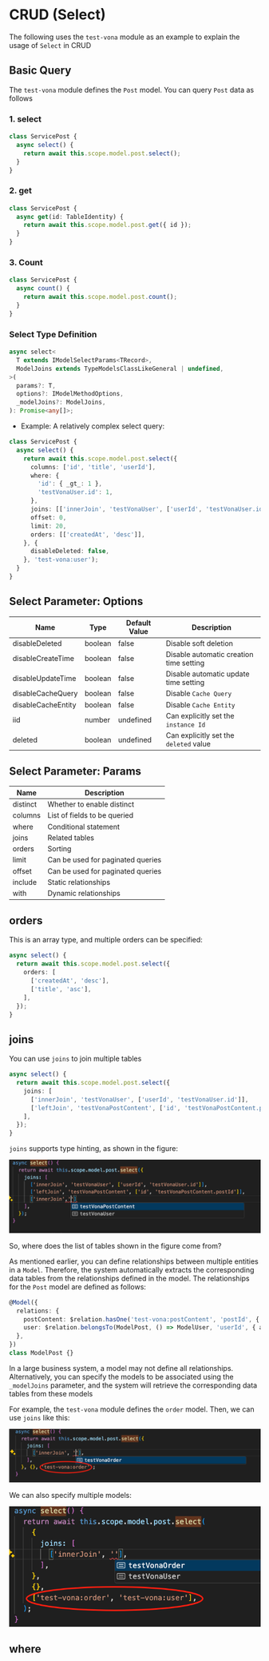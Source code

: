 # CRUD (Select)

The following uses the `test-vona` module as an example to explain the usage of `Select` in CRUD

## Basic Query

The `test-vona` module defines the `Post` model. You can query `Post` data as follows

### 1. select

``` typescript
class ServicePost {
  async select() {
    return await this.scope.model.post.select();
  }
}
```

### 2. get

``` typescript
class ServicePost {
  async get(id: TableIdentity) {
    return await this.scope.model.post.get({ id });
  }
}
```

### 3. Count

``` typescript
class ServicePost {
  async count() {
    return await this.scope.model.post.count();
  }
}
```

### Select Type Definition

``` typescript
async select<
  T extends IModelSelectParams<TRecord>,
  ModelJoins extends TypeModelsClassLikeGeneral | undefined,
>(
  params?: T,
  options?: IModelMethodOptions,
  _modelJoins?: ModelJoins,
): Promise<any[]>;
```

* Example: A relatively complex select query:

``` typescript
class ServicePost {
  async select() {
    return await this.scope.model.post.select({
      columns: ['id', 'title', 'userId'],
      where: {
        'id': { _gt_: 1 },
        'testVonaUser.id': 1,
      },
      joins: [['innerJoin', 'testVonaUser', ['userId', 'testVonaUser.id']]],
      offset: 0,
      limit: 20,
      orders: [['createdAt', 'desc']],
    }, {
      disableDeleted: false,
    }, 'test-vona:user');
  }
}
```

## Select Parameter: Options

|Name|Type|Default Value|Description|
|--|--|--|--|
|disableDeleted|boolean|false|Disable soft deletion|
|disableCreateTime|boolean|false|Disable automatic creation time setting|
|disableUpdateTime|boolean|false|Disable automatic update time setting|
|disableCacheQuery|boolean|false|Disable `Cache Query`|
|disableCacheEntity|boolean|false|Disable `Cache Entity`|
|iid|number|undefined|Can explicitly set the `instance Id`|
|deleted|boolean|undefined|Can explicitly set the `deleted` value|

## Select Parameter: Params

|Name|Description|
|--|--|
|distinct|Whether to enable distinct|
|columns|List of fields to be queried|
|where|Conditional statement|
|joins|Related tables|
|orders|Sorting|
|limit|Can be used for paginated queries|
|offset|Can be used for paginated queries|
|include|Static relationships|
|with|Dynamic relationships|

## orders

This is an array type, and multiple orders can be specified:

``` typescript
async select() {
  return await this.scope.model.post.select({
    orders: [
      ['createdAt', 'desc'],
      ['title', 'asc'],
    ],
  });
}
```

## joins

You can use `joins` to join multiple tables

``` typescript
async select() {
  return await this.scope.model.post.select({
    joins: [
      ['innerJoin', 'testVonaUser', ['userId', 'testVonaUser.id']],
      ['leftJoin', 'testVonaPostContent', ['id', 'testVonaPostContent.postId']],
    ],
  });
}
```

`joins` supports type hinting, as shown in the figure:

![](../../../assets/img/orm/select/select-1.png)

So, where does the list of tables shown in the figure come from?

As mentioned earlier, you can define relationships between multiple entities in a `Model`. Therefore, the system automatically extracts the corresponding data tables from the relationships defined in the model. The relationships for the `Post` model are defined as follows:

``` typescript
@Model({
  relations: {
    postContent: $relation.hasOne('test-vona:postContent', 'postId', { columns: ['id', 'content'] }),
    user: $relation.belongsTo(ModelPost, () => ModelUser, 'userId', { autoload: true, columns: ['id', 'name'] }),
  },
})
class ModelPost {}
```

In a large business system, a model may not define all relationships. Alternatively, you can specify the models to be associated using the `_modelJoins` parameter, and the system will retrieve the corresponding data tables from these models

For example, the `test-vona` module defines the `order` model. Then, we can use `joins` like this:

![](../../../assets/img/orm/select/select-2.png)

We can also specify multiple models:

![](../../../assets/img/orm/select/select-3.png)

## where
